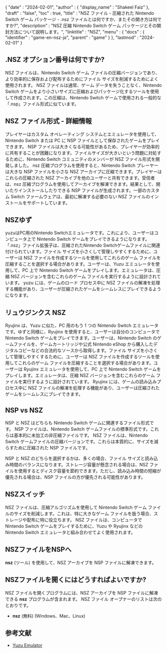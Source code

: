 {
  "date" : "2024-02-01",
  "author" : {
    "display_name" : "Shakeel Faiz"
},
  "draft" : "false",
  "toc" : true,
  "title" : "NSZ ファイル - 圧縮された Nintendo Switch ゲーム パッケージ - .nsz ファイルとは何ですか、またその開き方は何ですか?",
  "description" : "NSZ 圧縮 Nintendo Switch ゲーム パッケージとその開封方法について説明します。",
  "linktitle" : "NSZ",
  "menu" : {
    "docs" : {
      "identifier" : "game-en-nsz-ja",
      "parent" : "game"
}
},
  "lastmod" : "2024-02-01"
}

## .NSZ オプション番号は何ですか?

NSZ ファイルは、Nintendo Switch ゲーム ファイルの圧縮バージョンであり、より効率的に保存および配布するためにファイル サイズを削減するためによく使用されます。 NSZ ファイルは通常、ゲーム データを失うことなく、Nintendo Switch ゲームをより小さいサイズに圧縮およびパッケージ化するツールを使用して作成されます。この圧縮は、Nintendo Switch ゲームで使用される一般的な「.nsp」ファイル形式に似ています。

## NSZ ファイル形式 - 詳細情報

プレイヤーはカスタム オペレーティング システムとエミュレータを使用して、Nintendo Switch または PC に NSP ファイルとして保存されたゲームをプレイできます。 NSP ファイルは大きくなる可能性があるため、プレイヤーが効率的に共有することが困難になります。ファイルサイズが大きいという問題に対処するために、Nintendo Switch コミュニティのメンバーが NSZ ファイル形式を開発しました。 nsz 圧縮プログラムを使用すると、Nintendo Switch プレーヤーは大きな NSP ファイルを小さな NSZ アーカイブに圧縮できます。プレイヤーはこれらの圧縮された NSZ アーカイブを他のユーザーと共有できます。受信者は、nsz 圧縮プログラムを使用してアーカイブを解凍できます。結果として、開いたりインストールしたりできる NSP ファイルが生成されます。一部のカスタム Switch ファームウェアは、最初に解凍する必要のない NSZ ファイルのインストールをサポートしています。

## NSZゆず

yuzuはPC用のNintendo Switchエミュレータです。これにより、ユーザーはコンピュータ上で Nintendo Switch ゲームをプレイできるようになります。 「.nsz」ファイル拡張子は、圧縮されたNintendo Switchゲームファイルに関連付けられています。ファイル サイズを小さくして管理しやすくするために、ユーザーは NSZ ファイルを作成するツールを使用してこれらのゲーム ファイルを圧縮することを選択する場合があります。ユーザーは、Yuzu エミュレータを使用して、PC 上で Nintendo Switch ゲームをプレイします。エミュレータは、圧縮 NSZ バージョンを含むこれらのゲーム ファイルを実行するように設計されています。 yuzu には、ゲームのロード プロセス中に NSZ ファイルの解凍を処理する機能があり、ユーザーが圧縮されたゲームをシームレスにプレイできるようになります。

## リュウジンクス NSZ

Ryujinx は、Yuzu に似た、PC 用のもう 1 つの Nintendo Switch エミュレータです。ゆずと同様に、Ryujinx を使用すると、ユーザーは自分のコンピュータで Nintendo Switch ゲームをプレイできます。ユーザーは、Nintendo Switch のゲームファイルを、ゲームカートリッジや公式 Nintendo eShop から購入したデジタルコピーなどの合法的なソースから取得します。ファイル サイズを小さくして管理しやすくするために、ユーザーは NSZ ファイルを作成するツールを使用してこれらのゲーム ファイルを圧縮することを選択する場合があります。ユーザーは Ryujinx エミュレータを使用して、PC 上で Nintendo Switch ゲームをプレイします。エミュレータは、圧縮 NSZ バージョンを含むこれらのゲーム ファイルを実行するように設計されています。 Ryujinx には、ゲームの読み込みプロセス中に NSZ ファイルの解凍を処理する機能があり、ユーザーは圧縮されたゲームをシームレスにプレイできます。

## NSP vs NSZ

NSP と NSZ はどちらも Nintendo Switch ゲームに関連するファイル形式です。 NSP ファイルは、Nintendo Switch ゲームファイルの標準形式です。これらは基本的に未加工の非圧縮ファイルです。 NSZ ファイルは、Nintendo Switch ゲームファイルの圧縮バージョンです。これらは本質的に、サイズを減らすために圧縮された NSP ファイルです。

NSP と NSZ のどちらを選択するかは、多くの場合、ファイル サイズと読み込み時間のバランスになります。ストレージ容量が懸念される場合は、NSZ ファイルを使用するとディスク容量を節約できます。ただし、読み込み時間の短縮が優先される場合は、NSP ファイルの方が優先される可能性があります。

## NSZスイッチ	

NSZ ファイルは、圧縮アルゴリズムを使用して Nintendo Switch ゲーム ファイルのサイズを削減します。これは、特に大きなゲーム ファイルを扱う場合、ストレージや配布に特に役立ちます。 NSZ ファイルは、コンピュータで Nintendo Switch ゲームをプレイするために、Yuzu や Ryujinx などの Nintendo Switch エミュレータと組み合わせてよく使用されます。

## NSZファイルをNSPへ

**nsz** (ツール) を使用して、NSZ アーカイブを NSP ファイルに解凍できます。

## NSZファイルを開くにはどうすればよいですか?

NSZ ファイルを開くプログラムには、NSZ アーカイブを NSP ファイルに解凍できる **nsz** プログラムが含まれます。 NSZ ファイル オープナーのリストは次のとおりです。

- **nsz** (無料) (Windows、Mac、Linux)

## 参考文献
* [Yuzu Emulator](https://en.wikipedia.org/wiki/Yuzu_(emulator))

